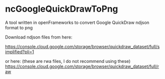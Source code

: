 # ncGoogleQuickDrawToPng
A tool written in openFrameworks to convert Google QuickDraw ndjson format to png

Download ndjson files from here:

https://console.cloud.google.com/storage/browser/quickdraw_dataset/full/simplified?pli=1

or here: (these are rwa files, I do not recommend using these)
https://console.cloud.google.com/storage/browser/quickdraw_dataset/full/raw
